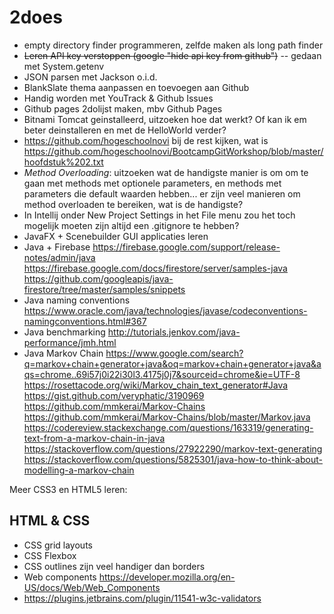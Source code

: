 # 2does

* empty directory finder programmeren, zelfde maken als long path finder
* <s>Leren API key verstoppen (google "hide api key from github")</s> -- gedaan met System.getenv
* JSON parsen met Jackson o.i.d.
* BlankSlate thema aanpassen en toevoegen aan Github 
* Handig worden met YouTrack & Github Issues
* Github pages 2dolijst maken, mbv Github Pages
* Bitnami Tomcat geinstalleerd, uitzoeken hoe dat werkt? Of kan ik em beter deinstalleren en met de HelloWorld verder?
* https://github.com/hogeschoolnovi bij de rest kijken, wat is https://github.com/hogeschoolnovi/BootcampGitWorkshop/blob/master/hoofdstuk%202.txt
* *Method Overloading*: uitzoeken wat de handigste manier is om om te gaan met methods met optionele parameters, en methods met parameters die default waarden hebben... er zijn veel manieren om method overloaden te bereiken, wat is de handigste?
* In Intellij onder New Project Settings in het File menu zou het toch mogelijk moeten zijn altijd een .gitignore te hebben?
* JavaFX + Scenebuilder GUI applicaties leren
* Java + Firebase https://firebase.google.com/support/release-notes/admin/java
https://firebase.google.com/docs/firestore/server/samples-java
https://github.com/googleapis/java-firestore/tree/master/samples/snippets
* Java naming conventions https://www.oracle.com/java/technologies/javase/codeconventions-namingconventions.html#367
* Java benchmarking http://tutorials.jenkov.com/java-performance/jmh.html
* Java Markov Chain https://www.google.com/search?q=markov+chain+generator+java&oq=markov+chain+generator+java&aqs=chrome..69i57j0i22i30l3.4175j0j7&sourceid=chrome&ie=UTF-8
https://rosettacode.org/wiki/Markov_chain_text_generator#Java
https://gist.github.com/veryphatic/3190969
https://github.com/mmkerai/Markov-Chains
https://github.com/mmkerai/Markov-Chains/blob/master/Markov.java
https://codereview.stackexchange.com/questions/163319/generating-text-from-a-markov-chain-in-java
https://stackoverflow.com/questions/27922290/markov-text-generating
https://stackoverflow.com/questions/5825301/java-how-to-think-about-modelling-a-markov-chain


Meer CSS3 en HTML5 leren:

HTML & CSS
----------

* CSS grid layouts
* CSS Flexbox
* CSS outlines zijn veel handiger dan borders
* Web components https://developer.mozilla.org/en-US/docs/Web/Web_Components
* https://plugins.jetbrains.com/plugin/11541-w3c-validators
